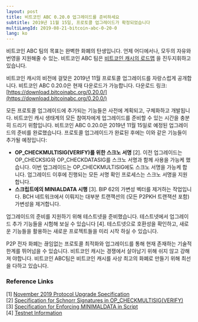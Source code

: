 ```yaml
---
layout: post
title: 비트코인 ABC 0.20.0 업그레이드를 준비하세요
subtitle: 2019년 11월 15일, 프로토콜 업그레이드가 확정되었습니다
multiLangId: 2019-08-21-bitcoin-abc-0-20-0
lang: ko
---
```


비트코인 ABC 팀의 목표는 완벽한 화폐의 탄생입니다. 언제 어디에서나, 모두의 자유와 번영을 지원해줄 수 있는. 비트코인 ABC 팀은 [비트코인 캐시의 로드맵](https://www.bitcoincash.org/ko/roadmap.html) 을 진두지휘하고 있습니다.

비트코인 캐시의 비전에 걸맞은 2019년 11월 프로토콜 업그레이드를 자랑스럽게 공개합니다. 비트코인 ABC 0.20.0은 현재 다운로드가 가능합니다. 다운로드 링크: [https://download.bitcoinabc.org/0.20.0/](https://download.bitcoinabc.org/0.20.0/)

모든 프로토콜 업그레이드에 추가되는 기능들은 사전에 계획되고, 구체화하고 개발됩니다. 비트코인 캐시 생태계의 모든 참여자에게 업그레이드를 준비할 수 있는 시간을 충분히 드리기 위함입니다. 비트코인 ABC 0.20.0은 2019년 11월 15일로 예정된 업그레이드의 준비를 완료했습니다.
프로토콜 업그레이드가 완료된 후에는 이와 같은 기능들이 추가될 예정입니다:
* **OP_CHECKMULTISIG(VERIFY)를 위한 스크노 서명** [2]. 이전 업그레이드는 OP_CHECKSIG와 OP_CHECKDATASIG를 스크노 서명과 함께 사용을 가능케 했습니다. 이번 업그레이드는 OP_CHECKMULTISIG에도 스크노 서명을 가능케 합니다. 업그레이드 이후에 진행되는 모든 서명 확인 프로세스는 스크노 서명을 지원합니다.
* **스크립트에의 MINIALDATA 시행** [3]. BIP 62의 가변성 벡터를 제거하는 작업입니다. BCH 네트워크에서 이뤄지는 대부분 트랜잭션의 (모든 P2PKH 트랜잭션 포함) 가변성을 제거합니다.

업그레이드의 준비를 지원하기 위해 테스트넷을 준비했습니다. 테스트넷에서 업그레이드 추가 기능들을 시험해 보실 수 있습니다 [4]. 테스트넷으로 호환성을 확인하고, 새로운 기능들을 활용하는 새로운 프로젝트들을 미리 시작 하실 수 있습니다.

P2P 전자 화폐는 끊임없는 프로토콜 최적화와 업그레이드를 통해 현재 존재하는 기술적 한계를 뛰어넘을 수 있습니다. 비트코인 캐시는 경쟁에서 살아남기 위해 쉬지 않고 강해져 야합니다. 비트코인 ABC팀은 비트코인 캐시를 사상 최고의 화폐로 만들기 위해 최선을 다하고 있습니다.

### Reference Links
[1] [November 2019 Protocol Upgrade Specification](https://github.com/bitcoincashorg/bitcoincash.org/blob/master/spec/2019-11-15-upgrade.md)  
[2] [Specification for Schnorr Signatures in OP_CHECKMULTISIG(VERIFY)](https://github.com/bitcoincashorg/bitcoincash.org/blob/master/spec/2019-11-15-schnorrmultisig.md)  
[3] [Specification for Enforcing MINIMALDATA in Script](https://github.com/bitcoincashorg/bitcoincash.org/blob/master/spec/2019-11-15-minimaldata.md)  
[4] [Testnet Information](https://github.com/bitcoincashorg/bitcoincash.org/blob/master/workgroups/wg-testing/2019-11-15_upgrade_testnet.md)  
